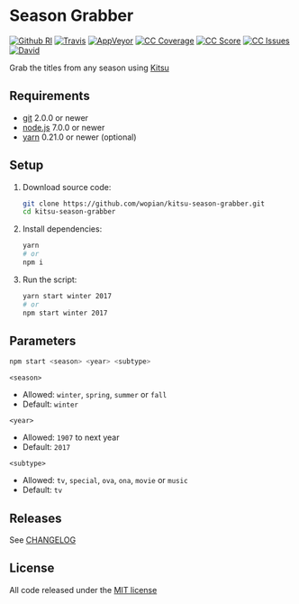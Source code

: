 # Season Grabber

[![Github Rl]][1]
[![Travis]][2]
[![AppVeyor]][3]
[![CC Coverage]][4]
[![CC Score]][5]
[![CC Issues]][6]
[![David]][7]

Grab the titles from any season using [Kitsu][0]

## Requirements

- [git](https://git-scm.com/) 2.0.0 or newer
- [node.js](https://nodejs.org) 7.0.0 or newer
- [yarn](https://https://yarnpkg.com) 0.21.0 or newer (optional)

## Setup

1. Download source code:

    ```bash
    git clone https://github.com/wopian/kitsu-season-grabber.git
    cd kitsu-season-grabber
    ```

1. Install dependencies:

    ```bash
    yarn
    # or
    npm i
    ```

1. Run the script:

    ```bash
    yarn start winter 2017
    # or
    npm start winter 2017
    ```

## Parameters

```bash
npm start <season> <year> <subtype>
```

`<season>`

- Allowed: `winter`, `spring`, `summer` or `fall`
- Default: `winter`

`<year>`

- Allowed: `1907` to next year
- Default: `2017`

`<subtype>`

- Allowed: `tv`, `special`, `ova`, `ona`, `movie` or `music`
- Default: `tv`

## Releases

See [CHANGELOG][8]

## License

All code released under the [MIT license][9]

[GitHub Rl]:https://img.shields.io/github/release/wopian/kitsu-season-grabber.svg?style=flat-square
[Travis]:https://img.shields.io/travis/wopian/kitsu-season-grabber/master.svg?style=flat-square&label=linux%20%26%20macOS
[CC Coverage]:https://img.shields.io/codeclimate/coverage/github/wopian/kitsu-season-grabber.svg?style=flat-square
[CC Score]:https://img.shields.io/codeclimate/github/wopian/kitsu-season-grabber.svg?style=flat-square
[CC Issues]:https://img.shields.io/codeclimate/issues/github/wopian/kitsu-season-grabber.svg?style=flat-square
[David]:https://img.shields.io/david/wopian/kitsu-season-grabber.svg?style=flat-square
[AppVeyor]:https://img.shields.io/appveyor/ci/wopian/kitsu-season-grabber/master.svg?style=flat-square&label=windows

[0]:https://kitsu.io
[1]:https://github.com/wopian/kitsu-season-grabber/releases
[2]:https://travis-ci.org/wopian/kitsu-season-grabber
[3]:https://ci.appveyor.com/project/wopian/kitsu-season-grabber
[4]:https://codeclimate.com/github/wopian/kitsu-season-grabber/coverage
[5]:https://codeclimate.com/github/wopian/kitsu-season-grabber
[6]:https://codeclimate.com/github/wopian/kitsu-season-grabber/issues
[7]:https://david-dm.org/wopian/kitsu-season-grabber
[8]:https://github.com/wopian/kitsu-season-grabber/blob/master/CHANGELOG.md
[9]:https://github.com/wopian/kitsu-season-grabber/blob/master/LICENSE.md
